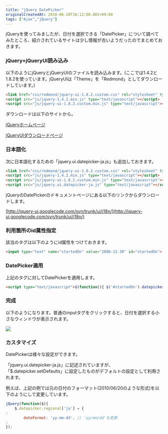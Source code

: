 ```yaml
---
title: "jQuery DatePicker"
originalCreatedAt: 2010-06-20T16:12:00.001+09:00
tags: ["Ajax","jQuery"]
---
```

jQueryを使ってみましたが、日付を選択できる「DatePicker」について調べてみたところ、紹介されているサイトは少し情報が古いようだったのでまとめておきます。
<!--more-->
### jQuery+jQueryUI読み込み

以下のようにjQueryとjQueryUIのファイルを読み込みます。(ここでは1.4.2と1.8.2を使っています。jQueryUIは「Theme」を「Redmond」としてダウンロードしています。)

```html
<link href="css/redmond/jquery-ui-1.8.2.custom.css" rel="stylesheet" type="text/css"></link>
<script src="js/jquery-1.4.2.min.js" type="text/javascript"></script>
<script src="js/jquery-ui-1.8.2.custom.min.js" type="text/javascript"></script>
```

ダウンロードは以下のサイトから。

[jQueryホームページ](http://jquery.com/)

[jQueryUIダウンロードページ](http://jqueryui.com/download)

### 日本語化

次に日本語化するための「jquery.ui.datepicker-ja.js」も追加しておきます。

```html
<link href="css/redmond/jquery-ui-1.8.2.custom.css" rel="stylesheet" type="text/css"></link>
<script src="js/jquery-1.4.2.min.js" type="text/javascript"></script>
<script src="js/jquery-ui-1.8.2.custom.min.js" type="text/javascript"></script>
<script src="js/jquery.ui.datepicker-ja.js" type="text/javascript"></script>
```

jQueryのDatePickerのドキュメントページにある以下のリンクからダウンロードします。

[http://jquery-ui.googlecode.com/svn/trunk/ui/i18n/](http://jquery-ui.googlecode.com/svn/trunk/ui/i18n/)

### 利用箇所のid属性指定

該当のタグは以下のようにid属性をつけておきます。

```html
<input type="text" name="startedOn" value="2006-12-30" id="startedOn">
```

### DatePicker適用

上記のタグに対してDatePickerを適用します。

```html
<script type="text/javascript">$(function(){ $('#startedOn').datepicker();});</script>
```

### 完成

以下のようになります。普通のinputタグをクリックすると、日付を選択する小さなウィンドウが表示されます。

[![](http://1.bp.blogspot.com/_rtlYXd55yO0/TB29UMs961I/AAAAAAAAFR0/n6XFNo7cBTQ/s320/WS000030.BMP)](http://1.bp.blogspot.com/_rtlYXd55yO0/TB29UMs961I/AAAAAAAAFR0/n6XFNo7cBTQ/s1600/WS000030.BMP)

### カスタマイズ

DatePickerは様々な設定ができます。

「jquery.ui.datepicker-ja.js」に記述されていますが、「$.datepicker.setDefaults」に設定したものがデフォルトの設定として利用されます。

例えば、上記の例では元の日付のフォーマット(2010/06/20のような形式)を以下のようにして変更しています。

```js
jQuery(function($){
    $.datepicker.regional['ja'] = {
:
        dateFormat: 'yy-mm-dd', // 'yy/mm/dd'を変更
:
});
```
